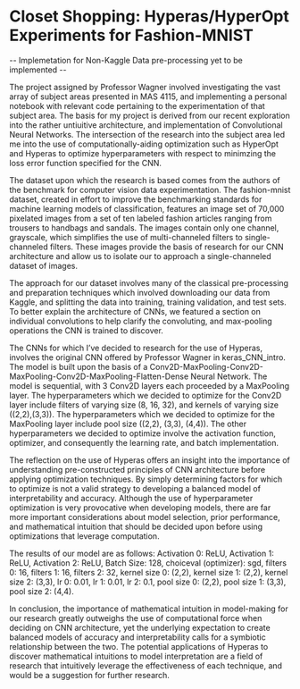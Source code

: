 # Closet Shopping: Hyperas/HyperOpt Experiments for Fashion-MNIST

-- Implemetation for Non-Kaggle Data pre-processing yet to be implemented -- 

The project assigned by Professor Wagner involved investigating the vast array of subject areas presented in MAS 4115, and implementing a personal notebook with relevant code pertaining to the experimentation of that subject area. The basis for my project is derived from our recent exploration into the rather untiuitive architecture, and implementation of Convolutional Neural Networks. The intersection of the research into the subject area led me into the use of computationally-aiding optimization such as HyperOpt and Hyperas to optimize hyperparameters with respect to minimzing the loss error function specified for the CNN.

The dataset upon which the research is based comes from the authors of the benchmark for computer vision data experimentation. The fashion-mnist dataset, created in effort to improve the benchmarking standards for machine learning models of classification, features an image set of 70,000 pixelated images from a set of ten labeled fashion articles ranging from trousers to handbags and sandals. The images contain only one channel,  grayscale, which simplifies the use of multi-channeled filters to single-channeled filters. These images provide the basis of research for our CNN architecture and allow us to isolate our to approach a single-channeled dataset of images.

The approach for our dataset involves many of the classical pre-processing and preparation techniques which involved downloading our data from Kaggle, and splitting the data into training, training validation, and test sets. To better explain the architecture of CNNs, we featured a section on individual convolutions to help clarify the convoluting, and max-pooling operations the CNN is trained to discover. 

The CNNs for which I’ve decided to research for the use of Hyperas, involves the original CNN offered by Professor Wagner in keras_CNN_intro. The model is built upon the basis of a Conv2D-MaxPooling-Conv2D-MaxPooling-Conv2D-MaxPooling-Flatten-Dense Neural Network. The model is sequential, with 3 Conv2D layers each proceeded by a MaxPooling layer. The hyperparameters which we decided to optimize for the Conv2D layer include filters of varying size (8, 16, 32), and kernels of varying size ((2,2),(3,3)). The hyperparameters which we decided to optimize for the MaxPooling layer include pool size ((2,2), (3,3), (4,4)). The other hyperparameters we decided to optimize involve the activation function, optimizer, and consequently the learning rate, and batch implementation. 

The reflection on the use of Hyperas offers an insight into the importance of understanding pre-constructed principles of CNN architecture before applying optimization techniques. By simply determining factors for which to optimize is not a valid strategy to developing a balanced model of interpretability and accuracy. Although the use of hyperparameter optimization is very provocative when developing models, there are far more important considerations about model selection, prior performance, and mathematical intuition that should be decided upon before using optimizations that leverage computation. 

The results of our model are as follows:
Activation 0: ReLU, Activation 1: ReLU, Activation 2: ReLU, Batch Size: 128, choiceval (optimizer): sgd, filters 0: 16, filters 1: 16, filters 2: 32, kernel size 0: (2,2), kernel size 1: (2,2), kernel size 2: (3,3), lr 0: 0.01, lr 1: 0.01, lr 2: 0.1, pool size 0: (2,2), pool size 1: (3,3), pool size 2: (4,4).

In conclusion, the importance of mathematical intuition in model-making for our research greatly outweighs the use of computational force when deciding on CNN architecture, yet the underlying expectation to create balanced models of accuracy and interpretability calls for a symbiotic relationship between the two. The potential applications of Hyperas to discover mathematical intuitions to model interpretation are a field of research that intuitively leverage the effectiveness of each technique, and would be a suggestion for further research.

